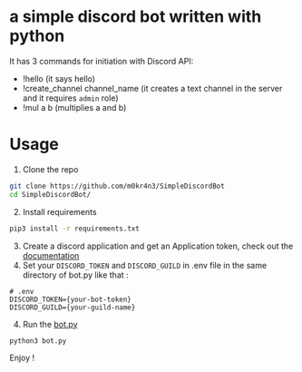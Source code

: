 # a simple discord bot written with python

It has 3 commands for initiation with Discord API:
 * !hello (it says hello)
 * !create_channel channel_name (it creates a text channel in the server and it requires `admin` role)
 * !mul a b (multiplies a and b)


# Usage
1. Clone the repo
```bash
git clone https://github.com/m0kr4n3/SimpleDiscordBot
cd SimpleDiscordBot/
```
2. Install requirements
```bash
pip3 install -r requirements.txt
```
3. Create a discord application and get an Application token, check out the [documentation](https://discord.com/developers/docs/intro)
4. Set your `DISCORD_TOKEN` and `DISCORD_GUILD` in .env file in the same directory of bot.py like that :
```
# .env
DISCORD_TOKEN={your-bot-token}
DISCORD_GUILD={your-guild-name}
```

4. Run the [bot.py](./bot.py)
```bash
python3 bot.py
``` 

Enjoy !



